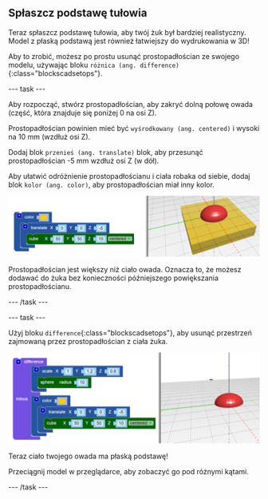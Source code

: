 ## Spłaszcz podstawę tułowia

Teraz spłaszcz podstawę tułowia, aby twój żuk był bardziej realistyczny. Model z płaską podstawą jest również łatwiejszy do wydrukowania w 3D!

Aby to zrobić, możesz po prostu usunąć prostopadłościan ze swojego modelu, używając bloku `różnica (ang. difference)`{:class="blockscadsetops"}.

--- task ---

Aby rozpocząć, stwórz prostopadłościan, aby zakryć dolną połowę owada (część, która znajduje się poniżej 0 na osi Z).

Prostopadłościan powinien mieć być `wyśrodkowany (ang. centered)` i wysoki na 10 mm (wzdłuż osi Z).

Dodaj blok `przenieś (ang. translate)` blok, aby przesunąć prostopadłościan -5 mm wzdłuż osi Z (w dół).

Aby ułatwić odróżnienie prostopadłościanu i ciała robaka od siebie, dodaj blok `kolor (ang. color)`, aby prostopadłościan miał inny kolor.

![zrzut ekranu](images/bug-body-cuboid.png)

Prostopadłościan jest większy niż ciało owada. Oznacza to, że możesz dodawać do żuka bez konieczności późniejszego powiększania prostopadłościanu.

--- /task ---

--- task ---

Użyj bloku `difference`{:class="blockscadsetops"}, aby usunąć przestrzeń zajmowaną przez prostopadłościan z ciała żuka.

![zrzut ekranu](images/bug-difference.png)

Teraz ciało twojego owada ma płaską podstawę!

Przeciągnij model w przeglądarce, aby zobaczyć go pod różnymi kątami.

--- /task ---



  

